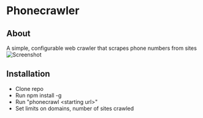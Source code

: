# Phonecrawler

## About
A simple, configurable web crawler that scrapes phone numbers from sites
![Screenshot](http://i.imgur.com/Sc6lwaq.png)

## Installation
* Clone repo
* Run npm install -g 
* Run "phonecrawl \<starting url\>" 
* Set limits on domains, number of sites crawled
